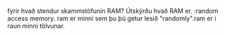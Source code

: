 fyrir hvað stendur skammstöfunin RAM? Útskýrðu hvað RAM er.
:random access memory. ram er minni sem þu þú getur lesið "randomly".ram er i raun minni tölvunar.




